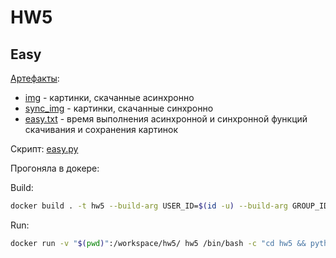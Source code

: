 # HW5
## Easy
[Артефакты](artifacts/easy/):
+ [img](artifacts/easy/img/) - картинки, скачанные асинхронно 
+ [sync_img](artifacts/easy/sync_img/) - картинки, скачанные синхронно
+ [easy.txt](artifacts/easy/easy.txt/) - время выполнения асинхронной и синхронной функций скачивания и сохранения картинок

Скрипт: [easy.py](easy.py)

Прогоняла в докере:

Build:
```sh
docker build . -t hw5 --build-arg USER_ID=$(id -u) --build-arg GROUP_ID=$(id -g)
```

Run:
```sh
docker run -v "$(pwd)":/workspace/hw5/ hw5 /bin/bash -c "cd hw5 && python3 easy.py"
```
